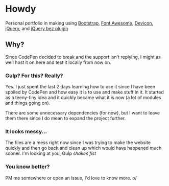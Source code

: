 # Howdy
Personal portfolio in making using [Bootstrap](https://github.com/twbs/bootstrap), [Font Awesome](https://github.com/FortAwesome/Font-Awesome), [Devicon](https://github.com/konpa/devicon/), [jQuery](https://github.com/jquery/jquery), and [jQuery bez plugin](https://github.com/rdallasgray/bez)

## Why?
Since CodePen decided to break and the support isn't replying, I might as well host it on here and test it locally from now on.

### Gulp? For this? Really?
Yes. I just spent the last 2 days learning how to use it since I have been spoiled by CodePen and how easy it is to use and make stuff in it. It started as a teeny-tiny idea and it quickly became what it is now (a lot of modules and things going on).

There are some unnecessary dependencies (for now), but I want to leave them there since I do mean to expand the project further.

### It looks messy...
The files are a mess right now since I was trying to make the website quickly and then go back and clean up which would have happened much sooner. I'm looking at you, Gulp *shakes fist*

### You know better?
PM me somewhere or open an issue, I'd love to know more. o/
